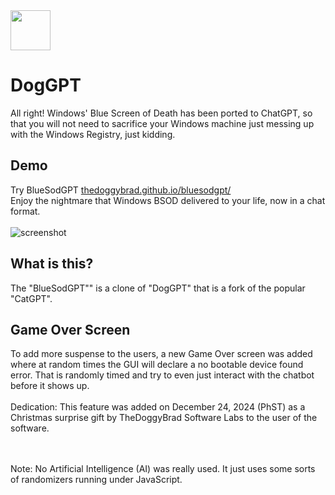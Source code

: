<img src="https://thedoggybrad.github.io/bluesodgpt/images/avatar.png" width="64" height="64">

# DogGPT
All right! Windows' Blue Screen of Death has been ported to ChatGPT, so that you will not need to sacrifice your Windows machine just messing up with the Windows Registry, just kidding.

## Demo
Try BlueSodGPT [thedoggybrad.github.io/bluesodgpt/](https://thedoggybrad.github.io/bluesodgpt/)
<br>
Enjoy the nightmare that Windows BSOD delivered to your life, now in a chat format.
<br><br>
![screenshot](https://github.com/thedoggybrad/bluesodgpt/assets/94173621/5d799bf6-c968-49ca-a6ce-ea0526c82296)

## What is this?
The "BlueSodGPT"" is a clone of "DogGPT" that is a fork of the popular "CatGPT".

## Game Over Screen
To add more suspense to the users, a new Game Over screen was added where at random times the GUI will declare a no bootable device found error. That is randomly timed and try to even just interact with the chatbot before it shows up.<br><br>
Dedication: This feature was added on December 24, 2024 (PhST) as a Christmas surprise gift by TheDoggyBrad Software Labs to the user of the software. 

<br>
<br>
Note: No Artificial Intelligence (AI) was really used. It just uses some sorts of randomizers running under JavaScript. 
